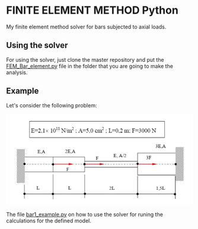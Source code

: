 # FINITE ELEMENT METHOD Python
My finite element method solver for bars subjected to axial loads. 
## Using the solver
For using the solver, just clone the master repository and put the [FEM_Bar_element.py](https://github.com/iagolemos1/FINITE_ELEMENT_METHOD_Python/blob/master/FEM_Bar_element.py) file in the folder that you are going to make the analysis. 

## Example
Let's consider the following problem:

![](example_bar.jpeg)

The file [bar1_example.py](https://github.com/iagolemos1/FINITE_ELEMENT_METHOD_Python/blob/master/bar1_example.py) on how to use the solver for runing the calculations for the defined model. 

